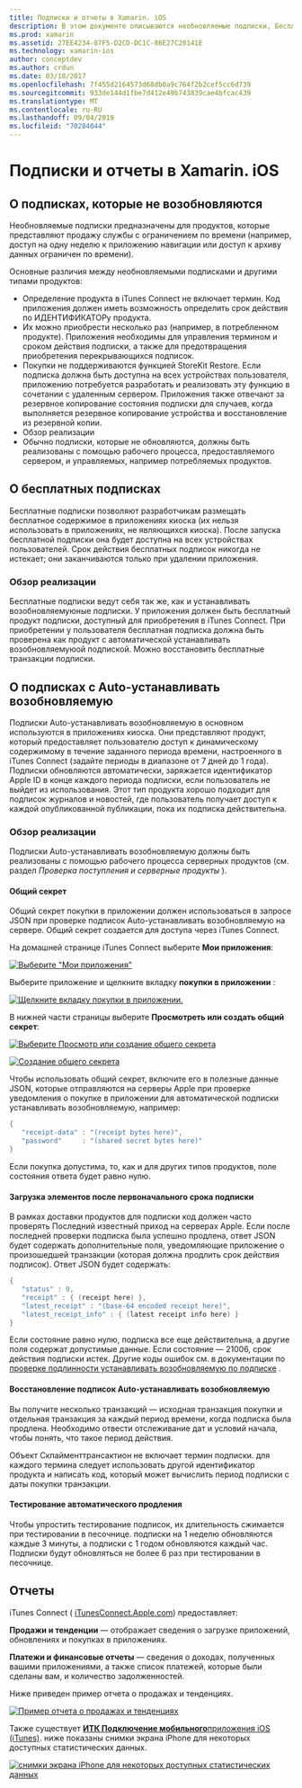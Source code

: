 ```yaml
---
title: Подписки и отчеты в Xamarin. iOS
description: В этом документе описываются необновляемые подписки, Бесплатные подписки, устанавливать возобновляемую подписки и использование iTunes Connect для отчета об этих элементах.
ms.prod: xamarin
ms.assetid: 27EE4234-07F5-D2CD-DC1C-86E27C20141E
ms.technology: xamarin-ios
author: conceptdev
ms.author: crdun
ms.date: 03/18/2017
ms.openlocfilehash: 7f455d2164573d68db0a9c764f2b2cef5cc6d739
ms.sourcegitcommit: 933de144d1fbe7d412e49b743839cae4bfcac439
ms.translationtype: MT
ms.contentlocale: ru-RU
ms.lasthandoff: 09/04/2019
ms.locfileid: "70284044"
---
```

# <a name="subscriptions-and-reporting-in-xamarinios"></a>Подписки и отчеты в Xamarin. iOS

## <a name="about-non-renewing-subscriptions"></a>О подписках, которые не возобновляются

Необновляемые подписки предназначены для продуктов, которые представляют продажу службы с ограничением по времени (например, доступ на одну неделю к приложению навигации или доступ к архиву данных ограничен по времени).   
   
Основные различия между необновляемыми подписками и другими типами продуктов:

- Определение продукта в iTunes Connect не включает термин. Код приложения должен иметь возможность определить срок действия по ИДЕНТИФИКАТОРу продукта. 
- Их можно приобрести несколько раз (например, в потребленном продукте). Приложения необходимы для управления термином и сроком действия подписки, а также для предотвращения приобретения перекрывающихся подписок. 
- Покупки не поддерживаются функцией StoreKit Restore. Если подписка должна быть доступна на всех устройствах пользователя, приложению потребуется разработать и реализовать эту функцию в сочетании с удаленным сервером. Приложения также отвечают за резервное копирование состояния подписки для случаев, когда выполняется резервное копирование устройства и восстановление из резервной копии. 
- Обзор реализации
- Обычно подписки, которые не обновляются, должны быть реализованы с помощью рабочего процесса, предоставляемого сервером, и управляемых, например потребляемых продуктов. 


## <a name="about-free-subscriptions"></a>О бесплатных подписках

Бесплатные подписки позволяют разработчикам размещать бесплатное содержимое в приложениях киоска (их нельзя использовать в приложениях, не являющихся киоска). После запуска бесплатной подписки она будет доступна на всех устройствах пользователей. Срок действия бесплатных подписок никогда не истекает; они заканчиваются только при удалении приложения.

### <a name="implementation-overview"></a>Обзор реализации

Бесплатные подписки ведут себя так же, как и устанавливать возобновляемуюные подписки. У приложения должен быть бесплатный продукт подписки, доступный для приобретения в iTunes Connect. При приобретении у пользователя бесплатная подписка должна быть проверена как продукт с автоматической устанавливать возобновляемуюой подпиской. Можно восстановить бесплатные транзакции подписки.


## <a name="about-auto-renewable-subscriptions"></a>О подписках с Auto-устанавливать возобновляемую

Подписки Auto-устанавливать возобновляемую в основном используются в приложениях киоска. Они представляют продукт, который предоставляет пользователю доступ к динамическому содержимому в течение заданного периода времени, настроенного в iTunes Connect (задайте периоды в диапазоне от 7 дней до 1 года). Подписки обновляются автоматически, заряжается идентификатор Apple ID в конце каждого периода подписки, если пользователь не выйдет из использования. Этот тип продукта хорошо подходит для подписок журналов и новостей, где пользователь получает доступ к каждой опубликованной публикации, пока их подписка действительна.

### <a name="implementation-overview"></a>Обзор реализации

Подписки Auto-устанавливать возобновляемую должны быть реализованы с помощью рабочего процесса серверных продуктов (см. раздел *Проверка поступления и серверные продукты* ).

#### <a name="shared-secret"></a>Общий секрет

Общий секрет покупки в приложении должен использоваться в запросе JSON при проверке подписок Auto-устанавливать возобновляемую на сервере. Общий секрет создается для доступа через iTunes Connect.

На домашней странице iTunes Connect выберите **Мои приложения**:   
   
 [![](subscriptions-and-reporting-images/image2.png "Выберите \"Мои приложения\"")](subscriptions-and-reporting-images/image2.png#lightbox)  
 
Выберите приложение и щелкните вкладку **покупки в приложении** :

[![](subscriptions-and-reporting-images/image6.png "Щелкните вкладку покупки в приложении.")](subscriptions-and-reporting-images/image6.png#lightbox)

В нижней части страницы выберите **Просмотреть или создать общий секрет**:
   
 [![](subscriptions-and-reporting-images/image40.png "Выберите Просмотр или создание общего секрета")](subscriptions-and-reporting-images/image40.png#lightbox)

 [![](subscriptions-and-reporting-images/image41.png "Создание общего секрета")](subscriptions-and-reporting-images/image41.png#lightbox)   
   
   
   
 Чтобы использовать общий секрет, включите его в полезные данные JSON, которые отправляются на серверы Apple при проверке уведомления о покупке в приложении для автоматической подписки устанавливать возобновляемую, например:

```csharp
{
   "receipt-data" : "(receipt bytes here)",
   "password"     : "(shared secret bytes here)"
}
```

Если покупка допустима, то, как и для других типов продуктов, поле состояния ответа будет равно нулю.

#### <a name="downloading-items-after-the-initial-subscription-term"></a>Загрузка элементов после первоначального срока подписки

В рамках доставки продуктов для подписки код должен часто проверять Последний известный приход на серверах Apple. Если после последней проверки подписка была успешно продлена, ответ JSON будет содержать дополнительные поля, уведомляющие приложение о произошедшей транзакции (которая должна продлить срок действия подписок). Ответ JSON будет содержать:

```csharp
{
   "status" : 0,
   "receipt" : { (receipt here) },
   "latest_receipt" : "(base-64 encoded receipt here)",
   "latest_receipt_info" : { (latest receipt info here) }
}
```

Если состояние равно нулю, подписка все еще действительна, а другие поля содержат допустимые данные. Если состояние — 21006, срок действия подписки истек. Другие коды ошибок см. в документации по [проверке подлинности устанавливать возобновляемую по подписке](https://developer.apple.com/library/ios/releasenotes/General/ValidateAppStoreReceipt/Chapters/ValidateRemotely.html) .

#### <a name="restoring-auto-renewable-subscriptions"></a>Восстановление подписок Auto-устанавливать возобновляемую

Вы получите несколько транзакций — исходная транзакция покупки и отдельная транзакция за каждый период времени, когда подписка была продлена. Необходимо отвести отслеживание дат и условий начала, чтобы понять, что такое период действия.   
   
   
   
 Объект Скпайменттрансактион не включает термин подписки. для каждого термина следует использовать другой идентификатор продукта и написать код, который может вычислить период подписки с даты покупки транзакции.

#### <a name="testing-auto-renewal"></a>Тестирование автоматического продления

Чтобы упростить тестирование подписок, их длительность сжимается при тестировании в песочнице. подписки на 1 неделю обновляются каждые 3 минуты, а подписки с 1 годом обновляются каждый час. Подписки будут обновляться не более 6 раз при тестировании в песочнице.

## <a name="reporting"></a>Отчеты

iTunes Connect ( [iTunesConnect.Apple.com](http://itunesconnect.apple.com)) предоставляет:   
   
 **Продажи и тенденции** — отображает сведения о загрузке приложений, обновлениях и покупках в приложениях.   
   
 **Платежи и финансовые отчеты** — сведения о доходах, полученных вашими приложениями, а также список платежей, которые были сделаны вам, и количество задолженностей.

Ниже приведен пример отчета о продажах и тенденциях.   

 [![](subscriptions-and-reporting-images/image42.png "Пример отчета о продажах и тенденциях")](subscriptions-and-reporting-images/image42.png#lightbox)   
   
 Также существует [ **ИТК Подключение мобильного**приложения iOS (iTunes)](http://itunes.apple.com/us/app/itunes-connect-mobile/id376771144?mt=8).
ниже показаны снимки экрана iPhone для некоторых доступных статистических данных.   
   
 [![](subscriptions-and-reporting-images/image43.png "снимки экрана iPhone для некоторых доступных статистических данных")](subscriptions-and-reporting-images/image43.png#lightbox)
